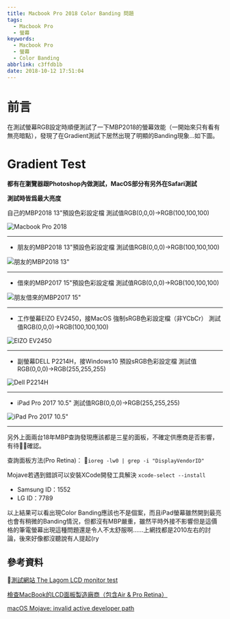```yaml
---
title: Macbook Pro 2018 Color Banding 問題
tags:
  - Macbook Pro
  - 螢幕
keywords:
  - Macbook Pro
  - 螢幕
  - Color Banding
abbrlink: c3ffdb1b
date: 2018-10-12 17:51:04
---
```


# 前言

在測試螢幕RGB設定時順便測試了一下MBP2018的螢幕效能（一開始來只有看有無亮暗點），發現了在Gradient測試下居然出現了明顯的Banding現象...如下圖。

# Gradient Test

**都有在瀏覽器跟Photoshop內做測試，MacOS部分有另外在Safari測試**

**測試時皆爲最大亮度**

自己的MBP2018 13"預設色彩設定檔
測試值RGB(0,0,0)->RGB(100,100,100)

![Macbook Pro 2018](https://res.cloudinary.com/driftkingtw/image/upload/f_auto/v1539338402/blog/2018/10/Macbook-Pro-2018-Color-Banding-%E5%95%8F%E9%A1%8C/P_20181012_160038_vHDR_Auto.jpg)

---

* 朋友的MBP2018 13"預設色彩設定檔
測試值RGB(0,0,0)->RGB(100,100,100)

![朋友的MBP2018 13"](https://res.cloudinary.com/driftkingtw/image/upload/f_auto/v1539338685/blog/2018/10/Macbook-Pro-2018-Color-Banding-%E5%95%8F%E9%A1%8C/43787909_254069108589932_8509140437481553920_n.jpg)

---

* 借來的MBP2017 15"預設色彩設定檔
測試值RGB(0,0,0)->RGB(100,100,100)

![朋友借來的MBP2017 15"](https://res.cloudinary.com/driftkingtw/image/upload/f_auto/v1539338685/blog/2018/10/Macbook-Pro-2018-Color-Banding-%E5%95%8F%E9%A1%8C/43788171_276891582933239_8832958624885112832_n.jpg)

---

* 工作螢幕EIZO EV2450，接MacOS 強制sRGB色彩設定檔（非YCbCr）
測試值RGB(0,0,0)->RGB(100,100,100)

![EIZO EV2450](https://res.cloudinary.com/driftkingtw/image/upload/f_auto/v1539338403/blog/2018/10/Macbook-Pro-2018-Color-Banding-%E5%95%8F%E9%A1%8C/P_20181012_160311_vHDR_Auto.jpg)

---

* 副螢幕DELL P2214H，接Windows10 預設sRGB色彩設定檔
測試值RGB(0,0,0)->RGB(255,255,255)

![Dell P2214H](https://res.cloudinary.com/driftkingtw/image/upload/f_auto/v1539338403/blog/2018/10/Macbook-Pro-2018-Color-Banding-%E5%95%8F%E9%A1%8C/P_20181012_175652_vHDR_Auto_HP.jpg)

---

* iPad Pro 2017 10.5"
測試值RGB(0,0,0)->RGB(255,255,255)

![iPad Pro 2017 10.5"](https://res.cloudinary.com/driftkingtw/image/upload/f_auto/v1539338403/blog/2018/10/Macbook-Pro-2018-Color-Banding-%E5%95%8F%E9%A1%8C/P_20181012_175612_vHDR_Auto_HP.jpg)

---

另外上面兩台18年MBP查詢發現應該都是三星的面板，不確定供應商是否影響，有待確認。

查詢面板方法(Pro Retina)： `ioreg -lw0 | grep -i "DisplayVendorID"`

Mojave若遇到錯誤可以安裝XCode開發工具解決 `xcode-select --install`

* Samsung ID：1552
* LG ID：7789

以上結果可以看出現Color Banding應該也不是個案，而且iPad螢幕雖然開到最亮也會有稍微的Banding情況，但都沒有MBP嚴重，雖然平時外接不影響但是這價格的筆電螢幕出現這種問題還是令人不太舒服啊......上網找都是2010左右的討論，後來好像都沒聽說有人提起(ry

## 參考資料

[測試網站 The Lagom LCD monitor test](http://www.lagom.nl/lcd-test/gradient.php#gradient-h.png)

[檢查MacBook的LCD面板製造廠商（包含Air & Pro Retina）](https://dotblogs.com.tw/aquarius6913/2014/01/25/142159)

[macOS Mojave: invalid active developer path](https://apple.stackexchange.com/questions/254380/macos-mojave-invalid-active-developer-path)